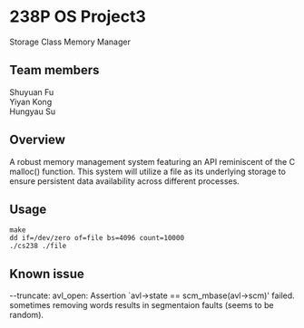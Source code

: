 # 238P OS Project3

Storage Class Memory Manager

## Team members

Shuyuan Fu  
Yiyan Kong  
Hungyau Su

## Overview

A robust memory management system featuring an API reminiscent of the C malloc() function. This system will utilize a file as its underlying storage to ensure persistent data availability across different processes.

## Usage

```
make
dd if=/dev/zero of=file bs=4096 count=10000
./cs238 ./file
```

## Known issue

--truncate: avl_open: Assertion `avl->state == scm_mbase(avl->scm)' failed.
sometimes removing words results in segmentaion faults (seems to be random).
